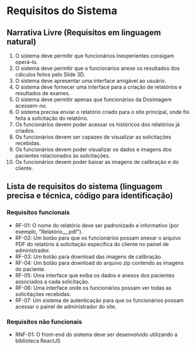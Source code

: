 # Requisitos do Sistema

## Narrativa Livre (Requisitos em linguagem natural)
1. O sistema deve permitir que funcionários inexperientes consigam operá-lo.
2. O sistema deve permitir que o funcionários anexe os resultados dos cálculos feitos pelo Slide 3D.
3. O sistema deve apresentar uma interface amigável ao usuário.
4. O sistema deve fornecer uma interface para a criação de relatórios e resultados de exames.
5. O sistema deve permitir apenas que funcionários da Dosimagem acessem-no.
6. O sistema precisa enviar o relatório criado para o site principal, onde foi feita a solicitação do relatório.
7. Os funcionários devem poder acessar os históricos dos relatórios já criados.
8. Os funcionários devem ser capazes de visualizar as solicitações recebidas.
9. Os funcionários devem poder visualizar os dados e imagens dos pacientes relacionados às solicitações.
10. Os funcionários devem poder baixar as imagens de calibração e do cliente.

## Lista de requisitos do sistema (linguagem precisa e técnica, código para identificação) 
### Requisitos funcionais

- RF-01: O nome do relatório deve ser padronizado e informativo (por exemplo, "Relatório_<nome da clinica>_<data>.pdf").
- RF-02: Um botão para que os funcionários possam anexar o arquivo PDF do relatório à solicitação específica do cliente no painel de administrador.
- RF-03: Um botão para download das imagens de calibração.
- RF-04: Um botão para download do arquivo zip contendo as imagens do paciente.
- RF-05: Uma interface que exiba os dados e anexos dos pacientes associados a cada solicitação.
- RF-06: Uma interface onde os funcionários possam ver todas as solicitações recebidas.
- RF-07: Um sistema de autenticação para que os funcionários possam acessar o painel de administrador do site.

### Requisitos não funcionais

- RNF-01: O front-end do sistema deve ser desenvolvido utilizando a biblioteca ReactJS